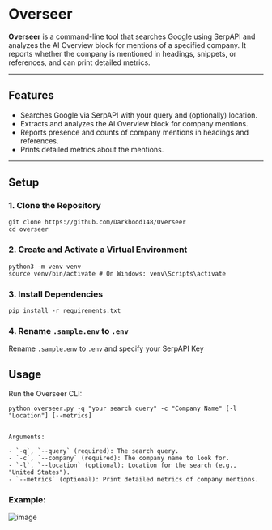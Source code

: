 # Overseer

**Overseer** is a command-line tool that searches Google using SerpAPI and analyzes the AI Overview block for mentions of a specified company. It reports whether the company is mentioned in headings, snippets, or references, and can print detailed metrics.

---

## Features

- Searches Google via SerpAPI with your query and (optionally) location.
- Extracts and analyzes the AI Overview block for company mentions.
- Reports presence and counts of company mentions in headings and references.
- Prints detailed metrics about the mentions.

---

## Setup

### 1. Clone the Repository

```
git clone https://github.com/Darkhood148/Overseer
cd overseer
```

### 2. Create and Activate a Virtual Environment
```
python3 -m venv venv
source venv/bin/activate # On Windows: venv\Scripts\activate
```

### 3. Install Dependencies
```
pip install -r requirements.txt
```

### 4. Rename `.sample.env` to `.env`

Rename `.sample.env` to `.env` and specify your SerpAPI Key

## Usage

Run the Overseer CLI:

```
python overseer.py -q "your search query" -c "Company Name" [-l "Location"] [--metrics]


Arguments:

- `-q`, `--query` (required): The search query.
- `-c`, `--company` (required): The company name to look for.
- `-l`, `--location` (optional): Location for the search (e.g., "United States").
- `--metrics` (optional): Print detailed metrics of company mentions.
```

### Example:
![image](https://github.com/user-attachments/assets/f89bf899-0397-4492-9538-b6e1e559e0fd)

